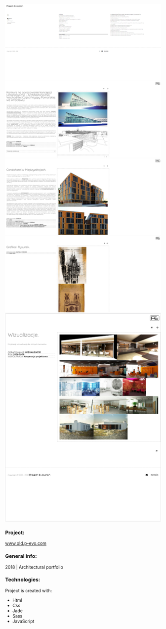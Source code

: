 ![preview](./images-view/01.png)
![preview](./images-view/02.png)
![preview](./images-view/03.png)
![preview](./images-view/04.png)
![preview](./images-view/05.png)

### Project:
www.old.p-evo.com

### General info:
2018 | Architectural portfolio
	
### Technologies:
Project is created with:
* Html
* Css
* Jade
* Sass
* JavaScript
